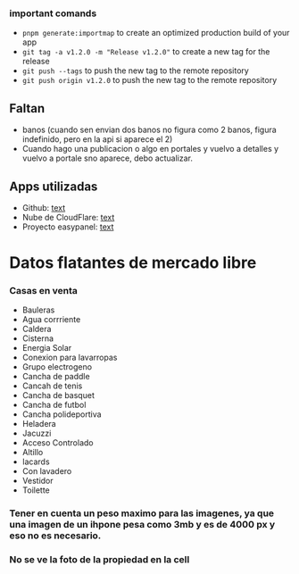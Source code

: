 

### important comands
- `pnpm generate:importmap` to create an optimized production build of your app
- `git tag -a v1.2.0 -m "Release v1.2.0"` to create a new tag for the release
- `git push --tags` to push the new tag to the remote repository
- `git push origin v1.2.0` to push the new tag to the remote repository

## Faltan
- banos (cuando sen envian dos banos no figura como 2 banos, figura indefinido, pero en la api si aparece el 2)
- Cuando hago una publicacion o algo en portales y vuelvo a detalles y vuelvo a portale sno aparece, debo actualizar.

## Apps utilizadas
- Github: [text](https://github.com/manudiiez/adminpanel-nazarpropiedades/actions)
- Nube de CloudFlare: [text](https://dash.cloudflare.com/c14fa1adf8db74d2102398802057e4ca/r2/default/buckets/nazarpropiedades-media?prefix=media%2F)
- Proyecto easypanel: [text](http://31.97.87.170:3000/projects/nazarpropiedades-admin/app/adminpanel-nazarpropiedades/deployments)


# Datos flatantes de mercado libre 
### Casas en venta
- Bauleras
- Agua corrriente
- Caldera
- Cisterna
- Energia Solar
- Conexion para lavarropas
- Grupo electrogeno
- Cancha de paddle
- Cancah de tenis
- Cancha de basquet
- Cancha de futbol
- Cancha polideportiva
- Heladera
- Jacuzzi
- Acceso Controlado 
- Altillo
- lacards
- Con lavadero
- Vestidor
- Toilette



### Tener en cuenta un peso maximo para las imagenes, ya que una imagen de un ihpone pesa como 3mb y es de 4000 px y eso no es necesario. 

### No se ve la foto de la propiedad en la cell